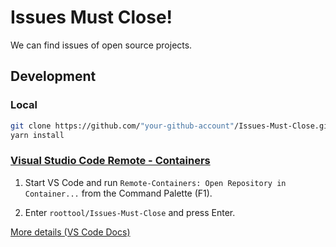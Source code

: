 # Issues Must Close!

We can find issues of open source projects.

## Development

### Local

```bash
git clone https://github.com/"your-github-account"/Issues-Must-Close.git
yarn install
```

### [Visual Studio Code Remote - Containers](https://marketplace.visualstudio.com/items?itemName=ms-vscode-remote.remote-containers)

1. Start VS Code and run `Remote-Containers: Open Repository in Container...` from the Command Palette (F1).

2. Enter `roottool/Issues-Must-Close` and press Enter.

[More details (VS Code Docs)](https://code.visualstudio.com/docs/remote/containers#_quick-start-open-a-git-repository-or-github-pr-in-an-isolated-container-volume)
